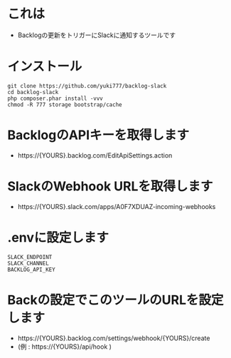 # これは
- Backlogの更新をトリガーにSlackに通知するツールです

# インストール
```
git clone https://github.com/yuki777/backlog-slack
cd backlog-slack
php composer.phar install -vvv
chmod -R 777 storage bootstrap/cache
```

# BacklogのAPIキーを取得します
- https://{YOURS}.backlog.com/EditApiSettings.action

# SlackのWebhook URLを取得します
- https://{YOURS}.slack.com/apps/A0F7XDUAZ-incoming-webhooks

# .envに設定します
```
SLACK_ENDPOINT
SLACK_CHANNEL
BACKLOG_API_KEY
```

# Backの設定でこのツールのURLを設定します
- https://{YOURS}.backlog.com/settings/webhook/{YOURS}/create
-  (例 : https://{YOURS}/api/hook )
